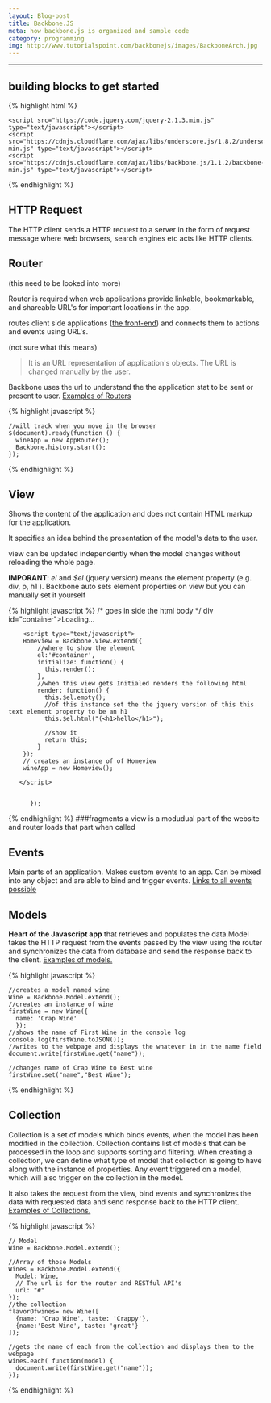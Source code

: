 ```yaml
---
layout: Blog-post
title: Backbone.JS
meta: how backbone.js is organized and sample code
category: programming
img: http://www.tutorialspoint.com/backbonejs/images/BackboneArch.jpg
---
```


[the front-end]:https://programmers.stackexchange.com/questions/171203/what-are-the-differences-between-server-side-and-client-side-programming


[links to all events possible]:http://www.tutorialspoint.com/backbonejs/backbonejs_events.htm





---
## building blocks to get started

  {% highlight html %}

    <script src="https://code.jquery.com/jquery-2.1.3.min.js" type="text/javascript"></script>
    <script src="https://cdnjs.cloudflare.com/ajax/libs/underscore.js/1.8.2/underscore-min.js" type="text/javascript"></script>
    <script src="https://cdnjs.cloudflare.com/ajax/libs/backbone.js/1.1.2/backbone-min.js" type="text/javascript"></script>

  {% endhighlight %}

## HTTP Request
  The HTTP client sends a HTTP request to a server in the form of request message where web browsers, search engines etc acts like HTTP clients.


## Router
(this need to be looked into more)

  Router is required when web applications provide linkable, bookmarkable, and shareable URL's for important locations in the app.

  routes client side applications ([the front-end]) and connects them to actions and events using URL's.

  (not sure what this means)
  >It is an URL representation of application's objects. The URL is changed manually by the user.

  Backbone uses the url to understand the the application stat to be sent or present to user. [Examples of Routers](http://www.tutorialspoint.com/backbonejs/backbonejs_router.htm)

  {% highlight javascript %}

    //will track when you move in the browser
    $(document).ready(function () {
      wineApp = new AppRouter();
      Backbone.history.start();
    });
  {% endhighlight %}

## View

  Shows the content of the application and does not contain HTML markup for the application.

  It specifies an idea behind the presentation of the model's data to the user.

  view can be updated independently when the model changes without reloading the whole page.

  **IMPORANT**: *el* and *$el* (jquery version) means the element property (e.g. div, p, h1 ).
  Backbone auto sets element properties on view but you can manually set it yourself

  {% highlight javascript %}
        /*
        goes in side the html body
      */
        div id="container">Loading...</div>

        <script type="text/javascript">
        Homeview = Backbone.View.extend({
            //where to show the element
            el:'#container',
            initialize: function() {
              this.render();
            },
            //when this view gets Initialed renders the following html
            render: function() {
              this.$el.empty();
              //of this instance set the the jquery version of this this text element property to be an h1
              this.$el.html("(<h1>hello</h1>");

              //show it
              return this;
            }
        });
        // creates an instance of of Homeview
        wineApp = new Homeview();

       </script>


          });

  {% endhighlight %}
###fragments
a view is a modudual part of the website and router loads that part when called

## Events

  Main parts of an application. Makes custom events to an app. Can be mixed into any object and are able to bind and trigger events. [Links to all events possible]

## Models
  **Heart of the Javascript app** that retrieves and populates the data.Model takes the HTTP request from the events passed by the view using the router and synchronizes the data from database and send the response back to the client.
[Examples of models.](http://www.tutorialspoint.com/backbonejs/backbonejs_model.htm)

  {% highlight javascript %}

    //creates a model named wine
    Wine = Backbone.Model.extend();
    //creates an instance of wine
    firstWine = new Wine({
      name: 'Crap Wine'
      });
    //shows the name of First Wine in the console log
    console.log(firstWine.toJSON());
    //writes to the webpage and displays the whatever in in the name field
    document.write(firstWine.get("name"));

    //changes name of Crap Wine to Best wine
    firstWine.set("name","Best Wine");

  {% endhighlight %}

## Collection
  Collection is a set of models which binds events, when the model has been modified in the collection. Collection contains list of models that can be processed in the loop and supports sorting and filtering. When creating a collection, we can define what type of model that collection is going to have along with the instance of properties. Any event triggered on a model, which will also trigger on the collection in the model.

  It also takes the request from the view, bind events and synchronizes the data with requested data and send response back to the HTTP client. [Examples of Collections.](http://www.tutorialspoint.com/backbonejs/backbonejs_collection.htm)

  {% highlight javascript %}

    // Model
    Wine = Backbone.Model.extend();

    //Array of those Models
    Wines = Backbone.Model.extend({
      Model: Wine,
      // The url is for the router and RESTful API's
      url: "#"
    });
    //the collection
    flavorOfwines= new Wine([
      {name: 'Crap Wine', taste: 'Crappy'},
      {name:'Best Wine', taste: 'great'}
    ]);

    //gets the name of each from the collection and displays them to the webpage
    wines.each( function(model) {
      document.write(firstWine.get("name"));
    });

  {% endhighlight %}
